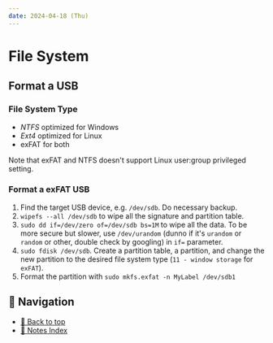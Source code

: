 ```yaml
---
date: 2024-04-18 (Thu)
---
```


# File System

## Format a USB

### File System Type

- _NTFS_ optimized for Windows
- _Ext4_ optimized for Linux
- exFAT for both

Note that exFAT and NTFS doesn't support Linux user:group privileged setting.

### Format a exFAT USB

1. Find the target USB device, e.g. `/dev/sdb`. Do necessary backup.
2. `wipefs --all /dev/sdb` to wipe all the signature and partition table.
3. `sudo dd if=/dev/zero of=/dev/sdb bs=1M` to wipe all the data. To be more
   secure but slower, use `/dev/urandom` (dunno if it's `urandom` or `random` or
   other, double check by googling) in `if=` parameter.
4. `sudo fdisk /dev/sdb`. Create a partition table, a partition, and change the
   new partition to the desired file system type (`11 - window storage` for
   `exFAT`).
5. Format the partition with `sudo mkfs.exfat -n MyLabel /dev/sdb1`

## 🧭 Navigation

- [🔼 Back to top](#)
- [📑 Notes Index](../../index.md)
